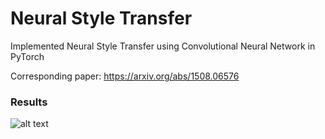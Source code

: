# Neural Style Transfer
Implemented Neural Style Transfer using Convolutional Neural Network in PyTorch

Corresponding paper:
https://arxiv.org/abs/1508.06576

### Results

![alt text](https://github.com/ushashwat/neural_style_transfer_pytorch/blob/master/download.png?raw=true)

